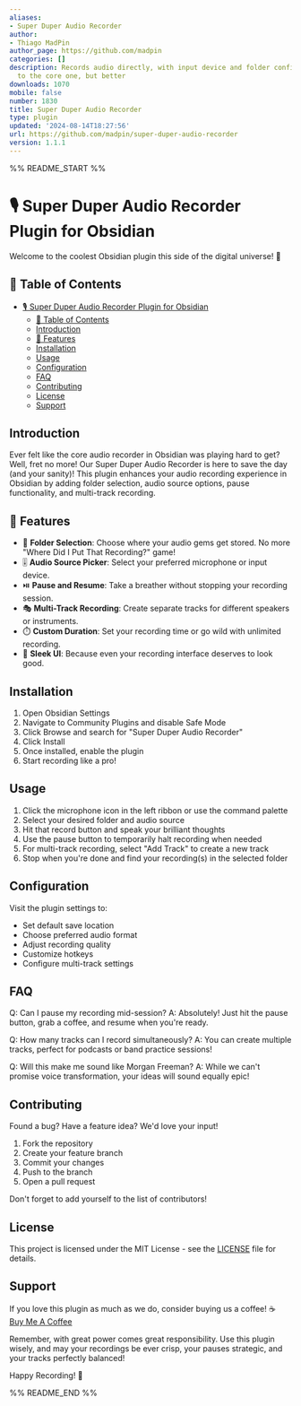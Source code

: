 ```yaml
---
aliases:
- Super Duper Audio Recorder
author:
- Thiago MadPin
author_page: https://github.com/madpin
categories: []
description: Records audio directly, with input device and folder configuration, similar
  to the core one, but better
downloads: 1070
mobile: false
number: 1830
title: Super Duper Audio Recorder
type: plugin
updated: '2024-08-14T18:27:56'
url: https://github.com/madpin/super-duper-audio-recorder
version: 1.1.1
---
```


%% README_START %%

# 🎙️ Super Duper Audio Recorder Plugin for Obsidian

Welcome to the coolest Obsidian plugin this side of the digital universe! 🚀

## 📜 Table of Contents
- [🎙️ Super Duper Audio Recorder Plugin for Obsidian](#️-super-duper-audio-recorder-plugin-for-obsidian)
  - [📜 Table of Contents](#-table-of-contents)
  - [Introduction](#introduction)
  - [🌟 Features](#-features)
  - [Installation](#installation)
  - [Usage](#usage)
  - [Configuration](#configuration)
  - [FAQ](#faq)
  - [Contributing](#contributing)
  - [License](#license)
  - [Support](#support)

## Introduction

Ever felt like the core audio recorder in Obsidian was playing hard to get? Well, fret no more! Our Super Duper Audio Recorder is here to save the day (and your sanity)! This plugin enhances your audio recording experience in Obsidian by adding folder selection, audio source options, pause functionality, and multi-track recording.

## 🌟 Features

- 📂 **Folder Selection**: Choose where your audio gems get stored. No more "Where Did I Put That Recording?" game!
- 🎚️ **Audio Source Picker**: Select your preferred microphone or input device.
- ⏯️ **Pause and Resume**: Take a breather without stopping your recording session.
- 🎭 **Multi-Track Recording**: Create separate tracks for different speakers or instruments.
- ⏱️ **Custom Duration**: Set your recording time or go wild with unlimited recording.
- 🎨 **Sleek UI**: Because even your recording interface deserves to look good.

## Installation

1. Open Obsidian Settings
2. Navigate to Community Plugins and disable Safe Mode
3. Click Browse and search for "Super Duper Audio Recorder"
4. Click Install
5. Once installed, enable the plugin
6. Start recording like a pro!

## Usage

1. Click the microphone icon in the left ribbon or use the command palette
2. Select your desired folder and audio source
3. Hit that record button and speak your brilliant thoughts
4. Use the pause button to temporarily halt recording when needed
5. For multi-track recording, select "Add Track" to create a new track
6. Stop when you're done and find your recording(s) in the selected folder

## Configuration

Visit the plugin settings to:
- Set default save location
- Choose preferred audio format
- Adjust recording quality
- Customize hotkeys
- Configure multi-track settings

## FAQ

Q: Can I pause my recording mid-session?
A: Absolutely! Just hit the pause button, grab a coffee, and resume when you're ready.

Q: How many tracks can I record simultaneously?
A: You can create multiple tracks, perfect for podcasts or band practice sessions!

Q: Will this make me sound like Morgan Freeman?
A: While we can't promise voice transformation, your ideas will sound equally epic!

## Contributing

Found a bug? Have a feature idea? We'd love your input!

1. Fork the repository
2. Create your feature branch
3. Commit your changes
4. Push to the branch
5. Open a pull request

Don't forget to add yourself to the list of contributors!

## License

This project is licensed under the MIT License - see the [LICENSE](LICENSE) file for details.

## Support

If you love this plugin as much as we do, consider buying us a coffee! ☕
[Buy Me A Coffee](https://buymeacoffee.com/madpin)

Remember, with great power comes great responsibility. Use this plugin wisely, and may your recordings be ever crisp, your pauses strategic, and your tracks perfectly balanced!

Happy Recording! 🎉


%% README_END %%